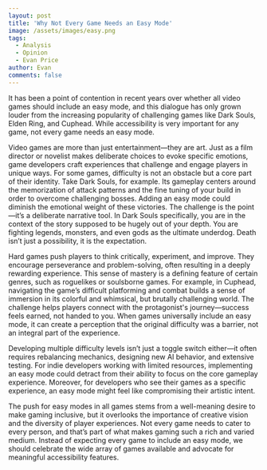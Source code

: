```yaml
---
layout: post
title: 'Why Not Every Game Needs an Easy Mode'
image: /assets/images/easy.png
tags:
  - Analysis
  - Opinion
  - Evan Price
author: Evan
comments: false
---
```


It has been a point of contention in recent years over whether all video games should include an easy mode, and this dialogue has only grown louder from the increasing popularity of challenging games like Dark Souls, Elden Ring, and Cuphead. While accessibility is very important for any game, not every game needs an easy mode.

Video games are more than just entertainment—they are art. Just as a film director or novelist makes deliberate choices to evoke specific emotions, game developers craft experiences that challenge and engage players in unique ways. For some games, difficulty is not an obstacle but a core part of their identity. Take Dark Souls, for example. Its gameplay centers around the memorization of attack patterns and the fine tuning of your build in order to overcome challenging bosses. Adding an easy mode could diminish the emotional weight of these victories. The challenge is the point—it’s a deliberate narrative tool. In Dark Souls specifically, you are in the context of the story supposed to be hugely out of your depth. You are fighting legends, monsters, and even gods as the ultimate underdog. Death isn’t just a possibility, it is the expectation.

Hard games push players to think critically, experiment, and improve. They encourage perseverance and problem-solving, often resulting in a deeply rewarding experience. This sense of mastery is a defining feature of certain genres, such as roguelikes or soulsborne games. For example, in Cuphead, navigating the game’s difficult platforming and combat builds a sense of immersion in its colorful and whimsical, but brutally challenging world. The challenge helps players connect with the protagonist's journey—success feels earned, not handed to you. When games universally include an easy mode, it can create a perception that the original difficulty was a barrier, not an integral part of the experience.

Developing multiple difficulty levels isn’t just a toggle switch either—it often requires rebalancing mechanics, designing new AI behavior, and extensive testing. For indie developers working with limited resources, implementing an easy mode could detract from their ability to focus on the core gameplay experience. Moreover, for developers who see their games as a specific experience, an easy mode might feel like compromising their artistic intent. 

The push for easy modes in all games stems from a well-meaning desire to make gaming inclusive, but it overlooks the importance of creative vision and the diversity of player experiences. Not every game needs to cater to every person, and that’s part of what makes gaming such a rich and varied medium. Instead of expecting every game to include an easy mode, we should celebrate the wide array of games available and advocate for meaningful accessibility features.

